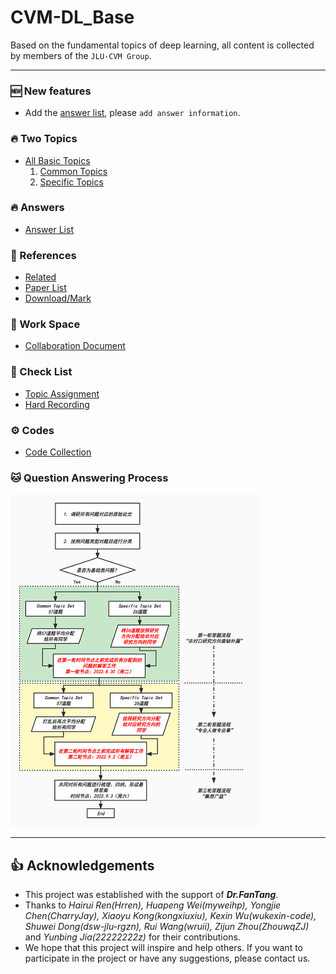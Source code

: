 # CVM-DL_Base

Based on the fundamental topics of deep learning, all content is collected by members of the `JLU-CVM Group`.

---

### :new: New features
* Add the [answer list](https://github.com/MsterDC/CVM-DL_Base/blob/main/Answer/answer_list.md), please `add answer information`.

### :fire: Two Topics
* [All Basic Topics](https://github.com/MsterDC/CVM-DL_Base/blob/main/topic.md)
    1. [Common Topics](https://github.com/MsterDC/CVM-DL_Base/blob/main/common_topic.md)
    2. [Specific Topics](https://github.com/MsterDC/CVM-DL_Base/blob/main/specific_topic.md)

### :fire: Answers
* [Answer List](https://github.com/MsterDC/CVM-DL_Base/blob/main/Answer/answer_list.md)

### :book: References
* [Related](https://github.com/MsterDC/CVM-DL_Base/tree/main/Papers)
* [Paper List](https://github.com/MsterDC/CVM-DL_Base/tree/main/Papers/PaperList.md)
* [Download/Mark](https://github.com/MsterDC/CVM-DL_Base/tree/main/Papers/PDFs)

### 🔗 Work Space
* [Collaboration Document](https://docs.qq.com/sheet/DQ1RHcU5YZ3daeHpX)

### :dog: Check List
* [Topic Assignment](https://github.com/MsterDC/CVM-DL_Base/blob/main/topic_assignment_record.md)
* [Hard Recording](https://github.com/MsterDC/CVM-DL_Base/blob/main/difficult_problems.md)

### :gear: Codes
* [Code Collection](https://github.com/MsterDC/CVM-DL_Base/tree/main/code)

### :cat: Question Answering Process
![image](ans_process.jpg)

---

## 👍 Acknowledgements
* This project was established with the support of ***Dr.FanTang***.<br>
* Thanks to *Hairui Ren(Hrren), Huapeng Wei(myweihp), Yongjie Chen(CharryJay), Xiaoyu Kong(kongxiuxiu), Kexin Wu(wukexin-code), Shuwei Dong(dsw-jlu-rgzn), Rui Wang(wruii), Zijun Zhou(ZhouwqZJ)* and *Yunbing Jia(22222222z)* for their contributions.<br>
* We hope that this project will inspire and help others. If you want to participate in the project or have any suggestions, please contact us.
